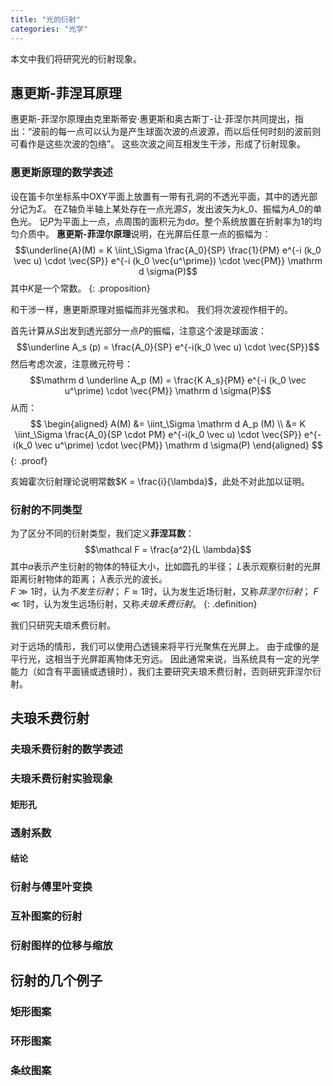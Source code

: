 ```yaml
---
title: "光的衍射"
categories: "光学"
---
```


本文中我们将研究光的衍射现象。

## 惠更斯-菲涅耳原理

惠更斯-菲涅尔原理由克里斯蒂安·惠更斯和奥古斯丁-让·菲涅尔共同提出，指出：“波前的每一点可以认为是产生球面次波的点波源，而以后任何时刻的波前则可看作是这些次波的包络”。
这些次波之间互相发生干涉，形成了衍射现象。

### 惠更斯原理的数学表述

设在笛卡尔坐标系中OXY平面上放置有一带有孔洞的不透光平面，其中的透光部分记为$\Sigma$。
在Z轴负半轴上某处存在一点光源$S$，发出波矢为$k\_0$、振幅为$A\_0$的单色光。
记$P$为平面上一点，点周围的面积元为$\mathrm d \sigma$。整个系统放置在折射率为$1$的均匀介质中。
**惠更斯-菲涅尔原理**说明，在光屏后任意一点的振幅为：
$$\underline{A}(M) = K \iint_\Sigma \frac{A_0}{SP} \frac{1}{PM} e^{-i (k_0 \vec u) \cdot \vec{SP}} e^{-i (k_0 \vec{u^\prime}) \cdot \vec{PM}} \mathrm d \sigma(P)$$
其中$K$是一个常数。
{: .proposition}

和干涉一样，惠更斯原理对振幅而非光强求和。
我们将次波视作相干的。

首先计算从$S$出发到透光部分一点$P$的振幅，注意这个波是球面波：
$$\underline A_s (p) = \frac{A_0}{SP} e^{-i(k_0 \vec u) \cdot \vec{SP}}$$
然后考虑次波，注意微元符号：
$$\mathrm d \underline A_p (M) = \frac{K A_s}{PM} e^{-i (k_0 \vec u^\prime) \cdot \vec{PM}} \mathrm d \sigma(P)$$
从而：
$$
\begin{aligned}
A(M) &= \iint_\Sigma \mathrm d A_p (M) \\
&= K \iint_\Sigma \frac{A_0}{SP \cdot PM} e^{-i(k_0 \vec u) \cdot \vec{SP}} e^{-i(k_0 \vec u^\prime) \cdot \vec{PM}} \mathrm d \sigma(P)
\end{aligned}
$$
{: .proof}

亥姆霍次衍射理论说明常数$K = \frac{i}{\lambda}$，此处不对此加以证明。

### 衍射的不同类型

为了区分不同的衍射类型，我们定义**菲涅耳数**：
$$\mathcal F = \frac{a^2}{L \lambda}$$
其中$a$表示产生衍射的物体的特征大小，比如圆孔的半径；
$L$表示观察衍射的光屏距离衍射物体的距离；
$\lambda$表示光的波长。 \
$F \gg 1$时，认为*不发生衍射*；
$F \approx 1$时，认为发生近场衍射，又称*菲涅尔衍射*；
$F \ll 1$时，认为发生远场衍射，又称*夫琅禾费衍射*。
{: .definition}

我们只研究夫琅禾费衍射。

对于远场的情形，我们可以使用凸透镜来将平行光聚焦在光屏上。
由于成像的是平行光，这相当于光屏距离物体无穷远。
因此通常来说，当系统具有一定的光学能力（如含有平面镜或透镜时），我们主要研究夫琅禾费衍射，否则研究菲涅尔衍射。

## 夫琅禾费衍射

### 夫琅禾费衍射的数学表述

### 夫琅禾费衍射实验现象

#### 矩形孔

### 透射系数

#### 结论

### 衍射与傅里叶变换

### 互补图案的衍射

### 衍射图样的位移与缩放

## 衍射的几个例子

### 矩形图案

### 环形图案

### 条纹图案
